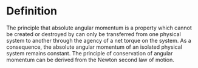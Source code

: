 # Definition

The principle that absolute angular momentum is a property which cannot
be created or destroyed by can only be transferred from one physical
system to another through the agency of a net torque on the system. As a
consequence, the absolute angular momentum of an isolated physical
system remains constant. The principle of conservation of angular
momentum can be derived from the Newton second law of motion.
